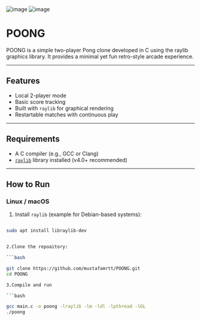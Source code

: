 
![image](https://github.com/user-attachments/assets/fc50217f-bede-41cc-9dd9-d7b21de5831f)
![image](https://github.com/user-attachments/assets/36db3e4b-0bb7-4831-843b-346d994a9002)
#  POONG

POONG is a simple two-player Pong clone developed in C using the raylib graphics library. It provides a minimal yet fun retro-style arcade experience.

---

## Features

-  Local 2-player mode
- Basic score tracking
-  Built with `raylib` for graphical rendering
- Restartable matches with continuous play

---

##  Requirements

- A C compiler (e.g., GCC or Clang)
- [`raylib`](https://www.raylib.com/) library installed (v4.0+ recommended)

---

##  How to Run

###  Linux / macOS

1. Install `raylib` (example for Debian-based systems):

```bash

sudo apt install libraylib-dev


2.Clone the repoaitory:

```bash

git clone https://github.com/mustafamrtt/POONG.git
cd POONG

3.Compile and run

```bash

gcc main.c -o poong -lraylib -lm -ldl -lpthread -lGL
./poong

